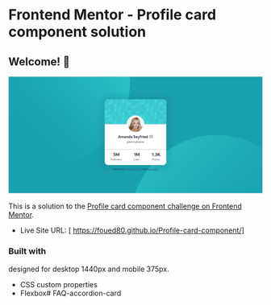 # Frontend Mentor - Profile card component solution

## Welcome! 👋

![Design preview for the Stats preview card component coding challenge](./design/desktop.jpg)


This is a solution to the [Profile card component challenge on Frontend Mentor](https://www.frontendmentor.io/challenges/profile-card-component-cfArpWshJ).



- Live Site URL: [ https://foued80.github.io/Profile-card-component/]


### Built with

designed for desktop 1440px and mobile 375px.


- CSS custom properties
- Flexbox#   F A Q - a c c o r d i o n - c a r d 
 
 